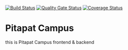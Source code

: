 [![Build Status](https://app.travis-ci.com/swsnu/swppfall2022-team3.svg?branch=main)](https://app.travis-ci.com/swsnu/swppfall2022-team3)
[![Quality Gate Status](https://sonarcloud.io/api/project_badges/measure?project=swsnu_swppfall2022-team3&metric=alert_status)](https://sonarcloud.io/dashboard?id=swsnu_swppfall2022-team3)
[![Coverage Status](https://coveralls.io/repos/github/swsnu/swpp2022-team3/badge.svg?branch=main)](https://coveralls.io/github/swsnu/swpp2022-team3?branch=main)

# Pitapat Campus

this is Pitapat Campus frontend & backend
